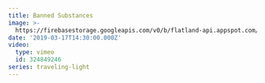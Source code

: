 ```yaml
---
title: Banned Substances
image: >-
  https://firebasestorage.googleapis.com/v0/b/flatland-api.appspot.com/o/sermons%2FScreen%20Shot%202019-03-17%20at%202.21.21%20PM.png?alt=media&token=c7e9febb-b814-4a24-acd6-aaaa62c4b980
date: '2019-03-17T14:30:00.000Z'
video:
  type: vimeo
  id: 324849246
series: traveling-light
---
```


